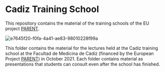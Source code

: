 # Cadiz Training School

This repository contains the material of the training schools of the EU project [PARENT](https://parenth2020.com/).

![e7645f20-f0fa-4a41-ae83-98010228f99a](https://user-images.githubusercontent.com/121230066/209125895-ec800515-fc44-4024-a38f-959d24bd18d4.JPG)


This folder contains the material for the lectures held at the Cadiz training school at the Facultad de Medicina de Cádiz (financed by the European Project [PARENT](https://parenth2020.com/)) in October 2021. Each folder contains material as presentations that students can consult even after the school has finished.
